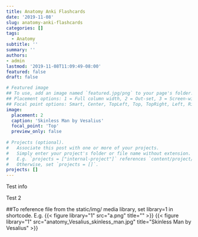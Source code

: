 ```yaml
---
title: Anatomy Anki Flashcards
date: '2019-11-08'
slug: anatomy-anki-flashcards
categories: []
tags:
  - Anatomy
subtitle: ''
summary: ''
authors:
- admin
lastmod: '2019-11-08T11:09:49-08:00'
featured: false
draft: false

# Featured image
## To use, add an image named `featured.jpg/png` to your page's folder.
## Placement options: 1 = Full column width, 2 = Out-set, 3 = Screen-width
## Focal point options: Smart, Center, TopLeft, Top, TopRight, Left, Right, BottomLeft, Bottom, BottomRight
image: 
  placement: 2
  caption: 'Skinless Man by Vesalius'
  focal_point: 'Top'
  preview_only: false
  
# Projects (optional).
#   Associate this post with one or more of your projects.
#   Simply enter your project's folder or file name without extension.
#   E.g. `projects = ["internal-project"]` references `content/project/deep-learning/index.md`.
#   Otherwise, set `projects = []`.
projects: []
---
```


Test info

Test 2

##To reference file from the static/img/ media library, set library=1 in shortcode. E.g. {{< figure library="1" src="a.png" title="" >}}
{{< figure library="1" src="anatomy_Vesalius_skinless_man.jpg" title="Skinless Man by Vesalius" >}}
